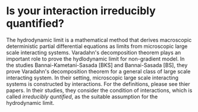 # Is your interaction irreducibly quantified?

The hydrodynamic limit is a mathematical method that derives macroscopic deterministic partial differential equations as limits from microscopic large scale interacting systems. 
Varadahn's decomposition theorem plays an important role to prove the hydlodynamic limit for non-gradient model. 
In the studies Bannai-Kametani-Sasada [BKS] and Bannai-Sasada [BS], they prove Varadahn's decomposition theorem for a general class of large scale interacting system. 
In their setting, microscopic large scale interacting systems is constructed by interactions. 
For the definitions, please see thier papers. 
In their studies, they consider the condition of interactions, which is called *irreducibly quntified*, as the suitable assumption for the hydrodynamic limit.
